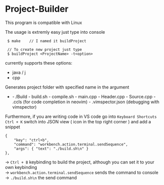 # Project-Builder

This program is compatible with Linux

The usage is extremly easy just type into console
```
 $ make    // I named it buildProject

 // To create new project just type
 $ buildProject <ProjectName> -t<option>
```
currently supports these options:
 - java / j
 - cpp

Generates project folder with specified name in the argument
- <name>
  - /Build
  - build.sh
  - compile.sh
  - main.cpp
  - Header.cpp
  - Source.cpp
  - .ccls (for code completion in neovim)
  - .vimspector.json (debugging with vimspector)

Furthermore, if you are writing code in VS code go into ```Keyboard Shortcuts``` ``` Ctrl + K ```
switch into JSON view ( icon in the top right corner ) and add a snippet
```
{
    "key": "ctrl+b", 
    "command": "workbench.action.terminal.sendSequence",
    "args": { "text": "./build.sh\n" }
},
```

-> ```Ctrl + B``` keybinding to build the project, although you can set it to your own keybinding                                                   
-> ``` workbench.action.terminal.sendSequence ``` sends the command to console                                                            
-> ``` ./build.sh\n ``` the send command                                                     
